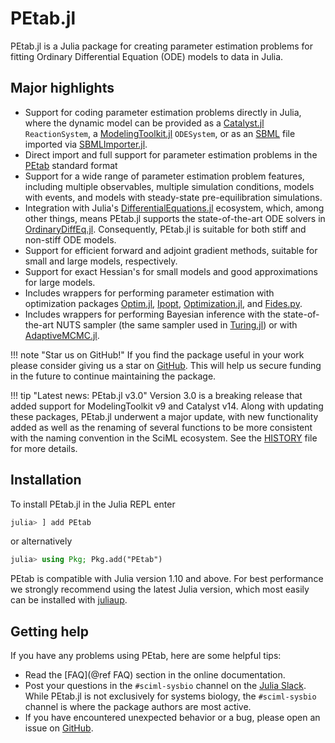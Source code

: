 # PEtab.jl

PEtab.jl is a Julia package for creating parameter estimation problems for fitting Ordinary Differential Equation (ODE) models to data in Julia.

## Major highlights

* Support for coding parameter estimation problems directly in Julia, where the dynamic model can be provided as a [Catalyst.jl](https://github.com/SciML/Catalyst.jl) `ReactionSystem`, a [ModelingToolkit.jl](https://github.com/SciML/ModelingToolkit.jl) `ODESystem`, or as an [SBML](https://sbml.org/) file imported via [SBMLImporter.jl](https://github.com/sebapersson/SBMLImporter.jl).
* Direct import and full support for parameter estimation problems in the [PEtab](https://petab.readthedocs.io/en/latest/) standard format
* Support for a wide range of parameter estimation problem features, including multiple observables, multiple simulation conditions, models with events, and models with steady-state pre-equilibration simulations.
* Integration with Julia's [DifferentialEquations.jl](https://docs.sciml.ai/DiffEqDocs/stable/) ecosystem, which, among other things, means PEtab.jl supports the state-of-the-art ODE solvers in [OrdinaryDiffEq.jl](https://github.com/SciML/OrdinaryDiffEq.jl). Consequently, PEtab.jl is suitable for both stiff and non-stiff ODE models.
* Support for efficient forward and adjoint gradient methods, suitable for small and large models, respectively.
* Support for exact Hessian's for small models and good approximations for large models.
* Includes wrappers for performing parameter estimation with optimization packages [Optim.jl](https://github.com/JuliaNLSolvers/Optim.jl), [Ipopt](https://coin-or.github.io/Ipopt/), [Optimization.jl](https://github.com/SciML/Optimization.jl), and [Fides.py](https://github.com/fides-dev/fides).
* Includes wrappers for performing Bayesian inference with the state-of-the-art NUTS sampler (the same sampler used in [Turing.jl](https://github.com/TuringLang/Turing.jl)) or with [AdaptiveMCMC.jl](https://github.com/mvihola/AdaptiveMCMC.jl).

!!! note "Star us on GitHub!"
    If you find the package useful in your work please consider giving us a star on [GitHub](https://github.com/sebapersson/PEtab.jl). This will help us secure funding in the future to continue maintaining the package.

!!! tip "Latest news: PEtab.jl v3.0"
    Version 3.0 is a breaking release that added support for ModelingToolkit v9 and Catalyst v14. Along with updating these packages, PEtab.jl underwent a major update, with new functionality added as well as the renaming of several functions to be more consistent with the naming convention in the SciML ecosystem. See the [HISTORY](https://github.com/sebapersson/PEtab.jl/blob/main/HISTORY.md) file for more details.

## Installation

To install PEtab.jl in the Julia REPL enter

```julia
julia> ] add PEtab
```

or alternatively

```julia
julia> using Pkg; Pkg.add("PEtab")
```

PEtab is compatible with Julia version 1.10 and above. For best performance we strongly recommend using the latest Julia version, which most easily can be installed with [juliaup](https://github.com/JuliaLang/juliaup).

## Getting help

If you have any problems using PEtab, here are some helpful tips:

* Read the [FAQ](@ref FAQ) section in the online documentation.
* Post your questions in the `#sciml-sysbio` channel on the [Julia Slack](https://julialang.org/slack/). While PEtab.jl is not exclusively for systems biology, the `#sciml-sysbio` channel is where the package authors are most active.
* If you have encountered unexpected behavior or a bug, please open an issue on [GitHub](https://github.com/sebapersson/PEtab.jl/issues).
